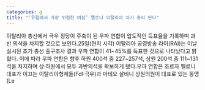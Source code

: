 ```yaml
---
categories: g
title: "‘유럽에서 가장 위험한 여성’ 멜로니 이탈리아 차기 총리 된다"
---
```

이탈리아 총선에서 극우 정당이 주축이 된 우파 연합이 압도적인 득표율을 기록하며 과반 의석을 차지할 것으로 보인다.25일(현지 시각) 이탈리아 공영방송 라이(RAI)는 이날 실시된 조기 총선 출구조사 결과 우파 연합이 41~45%를 득표한 것으로 나타났다고 밝혔다. 이에 따라 우파 연합은 향후 하원 400석 중 227~257석, 상원 200석 중 111~131석을 차지하며 상·하원에서 모두 과반의석을 확보하게 됐다.우파 연합은 조르자 멜로니 대표가 이끄는 이탈리아형제들(Fdl·극우)과 마테오 살비니 상원의원이 대표로 있는 동맹(Le